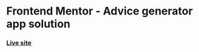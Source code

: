 # Frontend Mentor - Advice generator app solution
### [Live site](https://joyful-caramel-e3ddee.netlify.app)
